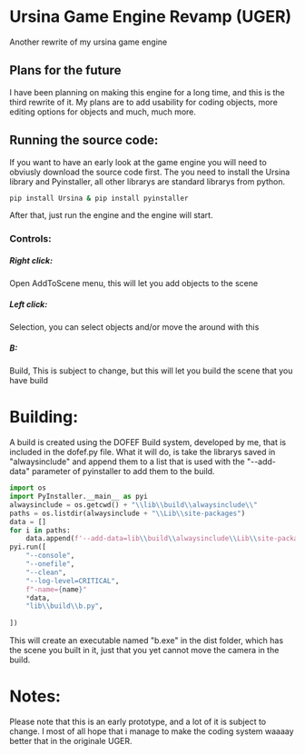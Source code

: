 # Ursina Game Engine Revamp (UGER)
Another rewrite of my ursina game engine

## Plans for the future
I have been planning on making this engine for a long time, and this is the third rewrite of it.
My plans are to add usability for coding objects, more editing options for objects and much, much more.

## Running the source code:
If you want to have an early look at the game engine you will need to obviusly download the source code first.
The you need to install the Ursina library and Pyinstaller, all other librarys are standard librarys from python.
```bash
pip install Ursina & pip install pyinstaller
```
After that, just run the engine and the engine will start.
### Controls:
##### Right click:
Open AddToScene menu, this will let you add objects to the scene
##### Left click:
Selection, you can select objects and/or move the around with this
##### B:
Build, This is subject to change, but this will let you build the scene that you have build

# Building:
A build is created using the DOFEF Build system, developed by me, that is included in the dofef.py file.
What it will do, is take the librarys saved in "alwaysinclude" and append them to a list that is used with the "--add-data" parameter of pyinstaller to add them to the build.
```python
import os
import PyInstaller.__main__ as pyi
alwaysinclude = os.getcwd() + "\\lib\\build\\alwaysinclude\\"
paths = os.listdir(alwaysinclude + "\\Lib\\site-packages")
data = []
for i in paths:
    data.append(f'--add-data=lib\\build\\alwaysinclude\\Lib\\site-packages\\{i};{i}')
pyi.run([
    "--console",
    "--onefile",
    "--clean",
    "--log-level=CRITICAL",
    f"-name={name}"
    *data,
    "lib\\build\\b.py",
        
])
```
This will create an executable named "b.exe" in the dist folder, which has the scene you built in it, just that you yet cannot move the camera in the build.


# Notes:
Please note that this is an early prototype, and a lot of it is subject to change.
I most of all hope that i manage to make the coding system waaaay better that in the originale UGER.